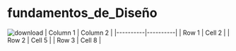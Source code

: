 # fundamentos_de_Diseño
![download](https://github.com/nardyliz12/fundamentos_de_dise-o/assets/151795724/965d7be4-01fb-46f4-9e69-7805768190c4)
| Column 1 | Column 2 | 
|----------|----------|
| Row 1    | Cell 2   |
| Row 2    | Cell 5   |
| Row 3    | Cell 8   | 
